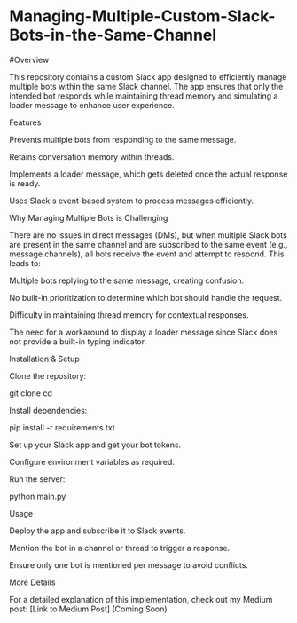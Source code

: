 # Managing-Multiple-Custom-Slack-Bots-in-the-Same-Channel
#Overview

This repository contains a custom Slack app designed to efficiently manage multiple bots within the same Slack channel. The app ensures that only the intended bot responds while maintaining thread memory and simulating a loader message to enhance user experience.

Features

Prevents multiple bots from responding to the same message.

Retains conversation memory within threads.

Implements a loader message, which gets deleted once the actual response is ready.

Uses Slack's event-based system to process messages efficiently.

Why Managing Multiple Bots is Challenging

There are no issues in direct messages (DMs), but when multiple Slack bots are present in the same channel and are subscribed to the same event (e.g., message.channels), all bots receive the event and attempt to respond. This leads to:

Multiple bots replying to the same message, creating confusion.

No built-in prioritization to determine which bot should handle the request.

Difficulty in maintaining thread memory for contextual responses.

The need for a workaround to display a loader message since Slack does not provide a built-in typing indicator.

Installation & Setup

Clone the repository:

git clone <repository-url>
cd <repository-folder>

Install dependencies:

pip install -r requirements.txt

Set up your Slack app and get your bot tokens.

Configure environment variables as required.

Run the server:

python main.py

Usage

Deploy the app and subscribe it to Slack events.

Mention the bot in a channel or thread to trigger a response.

Ensure only one bot is mentioned per message to avoid conflicts.

More Details

For a detailed explanation of this implementation, check out my Medium post: [Link to Medium Post] (Coming Soon)

